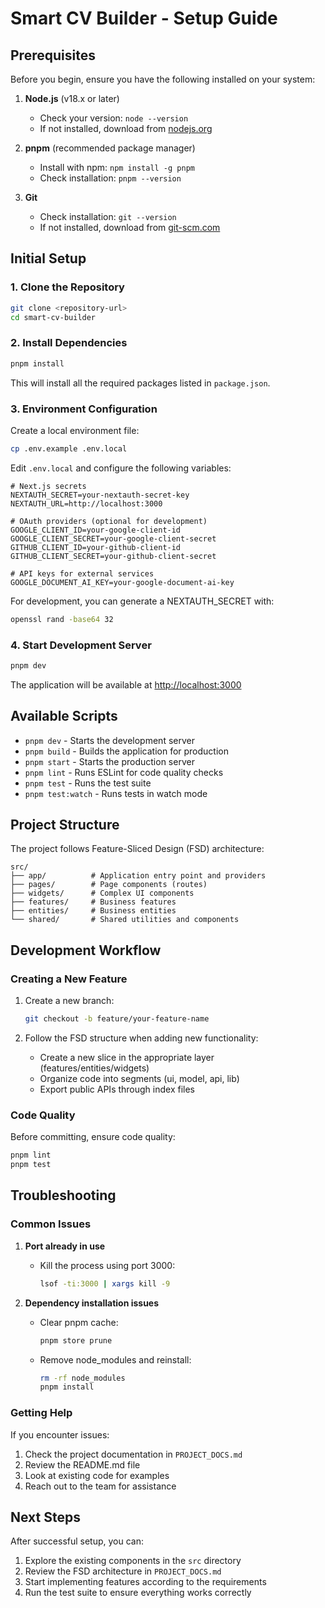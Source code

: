 # Smart CV Builder - Setup Guide

## Prerequisites

Before you begin, ensure you have the following installed on your system:

1. **Node.js** (v18.x or later)
   - Check your version: `node --version`
   - If not installed, download from [nodejs.org](https://nodejs.org/)

2. **pnpm** (recommended package manager)
   - Install with npm: `npm install -g pnpm`
   - Check installation: `pnpm --version`

3. **Git**
   - Check installation: `git --version`
   - If not installed, download from [git-scm.com](https://git-scm.com/)

## Initial Setup

### 1. Clone the Repository

```bash
git clone <repository-url>
cd smart-cv-builder
```

### 2. Install Dependencies

```bash
pnpm install
```

This will install all the required packages listed in `package.json`.

### 3. Environment Configuration

Create a local environment file:

```bash
cp .env.example .env.local
```

Edit `.env.local` and configure the following variables:

```env
# Next.js secrets
NEXTAUTH_SECRET=your-nextauth-secret-key
NEXTAUTH_URL=http://localhost:3000

# OAuth providers (optional for development)
GOOGLE_CLIENT_ID=your-google-client-id
GOOGLE_CLIENT_SECRET=your-google-client-secret
GITHUB_CLIENT_ID=your-github-client-id
GITHUB_CLIENT_SECRET=your-github-client-secret

# API keys for external services
GOOGLE_DOCUMENT_AI_KEY=your-google-document-ai-key
```

For development, you can generate a NEXTAUTH_SECRET with:

```bash
openssl rand -base64 32
```

### 4. Start Development Server

```bash
pnpm dev
```

The application will be available at [http://localhost:3000](http://localhost:3000)

## Available Scripts

- `pnpm dev` - Starts the development server
- `pnpm build` - Builds the application for production
- `pnpm start` - Starts the production server
- `pnpm lint` - Runs ESLint for code quality checks
- `pnpm test` - Runs the test suite
- `pnpm test:watch` - Runs tests in watch mode

## Project Structure

The project follows Feature-Sliced Design (FSD) architecture:

```
src/
├── app/          # Application entry point and providers
├── pages/        # Page components (routes)
├── widgets/      # Complex UI components
├── features/     # Business features
├── entities/     # Business entities
└── shared/       # Shared utilities and components
```

## Development Workflow

### Creating a New Feature

1. Create a new branch:

   ```bash
   git checkout -b feature/your-feature-name
   ```

2. Follow the FSD structure when adding new functionality:
   - Create a new slice in the appropriate layer (features/entities/widgets)
   - Organize code into segments (ui, model, api, lib)
   - Export public APIs through index files

### Code Quality

Before committing, ensure code quality:

```bash
pnpm lint
pnpm test
```

## Troubleshooting

### Common Issues

1. **Port already in use**
   - Kill the process using port 3000:
     ```bash
     lsof -ti:3000 | xargs kill -9
     ```

2. **Dependency installation issues**
   - Clear pnpm cache:
     ```bash
     pnpm store prune
     ```
   - Remove node_modules and reinstall:
     ```bash
     rm -rf node_modules
     pnpm install
     ```

### Getting Help

If you encounter issues:

1. Check the project documentation in `PROJECT_DOCS.md`
2. Review the README.md file
3. Look at existing code for examples
4. Reach out to the team for assistance

## Next Steps

After successful setup, you can:

1. Explore the existing components in the `src` directory
2. Review the FSD architecture in `PROJECT_DOCS.md`
3. Start implementing features according to the requirements
4. Run the test suite to ensure everything works correctly
